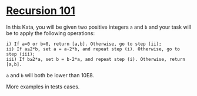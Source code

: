 # [Recursion 101](https://www.codewars.com/kata/recursion-101 "https://www.codewars.com/kata/5b752a42b11814b09c00005d")

In this Kata, you will be given two positive integers `a` and `b` and your task will be to apply the following operations:

```
i) If a=0 or b=0, return [a,b]. Otherwise, go to step (ii);
ii) If a≥2*b, set a = a-2*b, and repeat step (i). Otherwise, go to step (iii);
iii) If b≥2*a, set b = b-2*a, and repeat step (i). Otherwise, return [a,b].
```

`a` and `b` will both be lower than 10E8.

More examples in tests cases.